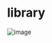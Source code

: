 # library
![image](https://github.com/user-attachments/assets/af2bea2f-5b79-4960-806b-34e17a65eb9c)
